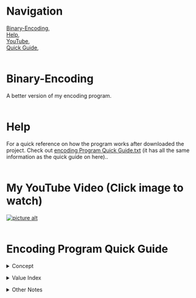 # Navigation
[Binary-Encoding](https://github.com/Jett50two/Binary-Encoding/blob/master/README.md#binary-encoding), 
</br>
[Help](https://github.com/Jett50two/Binary-Encoding/blob/master/README.md#help), 
</br>
[YouTube](https://github.com/Jett50two/Binary-Encoding/blob/master/README.md#my-youtube-video-click-image-to-watch), 
</br>
[Quick Guide](https://github.com/Jett50two/Binary-Encoding/blob/master/README.md#encoding-program-quick-guide), 
</br>
</br>

# Binary-Encoding
A better version of my encoding program.
</br>
</br>

# Help
For a quick reference on how the program works after downloaded the project. Check out [encoding Program Quick Guide.txt](https://github.com/Jett50two/Binary-Encoding/blob/master/src/Encoding%20Program%20Quick%20Guide.txt) (it has all the same information as the quick guide on here)..
</br>
</br>

# My YouTube Video (Click image to watch)
[![picture alt](https://i.ytimg.com/vi/_sJW3sZ8vyM/hqdefault.jpg?sqp=-oaymwEZCNACELwBSFXyq4qpAwsIARUAAIhCGAFwAQ==&rs=AOn4CLAlRmguYshA5vZJXE2eEXzqhWVKvw)](https://www.youtube.com/watch?v=_sJW3sZ8vyM&ab_channel=Jett50two) 
</br>
</br>

# Encoding Program Quick Guide
<details>
  <summary>Concept</summary>
  <p>Set A-z to binary strings.</p>
  <p>Then use those strings as the base of the random numbers.</p>
  <p>IF 0, number should be 0 <= x <= 4</p>
  <p>IF 1, number should be 5 <= x <= 9</p>
</details>
  </p>
<details>
  <summary>Value Index</summary>
  
   Letter | Number | Binary Value
   -------|--------|-------------
   A|10|000001
   a|11|000010 
   B|12|000011 
   b|13|000100 
   C|14|000101 
   c|15|000110 
   D|16|000111 
   D|16|000111 
   d|17|001000 
   E|18|001001 
   e|19|001010 
   F|20|001011 
   f|21|001100 
   G|22|001101 
   g|23|001110 
   H|24|001111 
   h|25|010000 
   I|26|010001 
   i|27|010010 
   J|28|010011 
   j|29|010100 
   K|30|010101 
   k|31|010110 
   L|32|010111 
   l|33|011000 
   M|34|011001 
   m|35|011010 
   N|36|011011 
   n|37|011100 
   O|38|011101 
   o|39|011110 
   P|40|011111 
   p|41|100000 
   Q|42|100001 
   q|43|100010 
   R|44|100011 
   r|45|100100 
   S|46|100101 
   s|47|100110 
   T|48|100111 
   t|49|101000 
   U|50|101001 
   u|51|101010 
   V|52|101011 
   v|53|101100 
   W|54|101101 
   w|55|101110 
   X|56|101111 
   x|57|110000 
   Y|58|110001 
   y|59|110010 
   Z|60|110011 
   z|61|110100 
   0|62|110101 
   1|63|110110 
   2|64|110111 
   3|65|111000 
   4|66|111001 
   5|67|111010 
   6|68|111011 
   7|69|111100 
   8|70|111101 
   9|71|111110 
   white space|72|111111 
</details>
</p>
<details>
  <summary>Other Notes</summary>
  <p>If you want to add more values to the encoder, place a 0 to all old binary statements</p>
  <p>For example,<br>*=64 Binary = 1000000<br>that would mean that<br>A=10 Binary = 0000001 instead of 000001<br>It's one more '0'. Hard to see but could cause hours of time debugging your code.</p>
</details>
</p>
